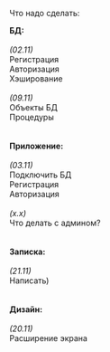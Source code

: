﻿Что надо сделать:

<b>БД:</b><br><br>
<i>(02.11)</i><br>
Регистрация<br>
Авторизация <br>
Хэширование<br>
<br>
<i>(09.11)</i><br>
Объекты БД<br>
Процедуры<br>
<br><br>
<b>Приложение:</b><br><br>
<i>(03.11)</i><br>
Подключить БД <br>
Регистрация<br>
Авторизация <br><br>
<i>(x.x)</i><br>
Что делать с админом?<br>
<br><br>
<b>Записка:</b><br><br>
<i>(21.11)</i><br>
Написать) <br>
<br><br>
<b>Дизайн:</b><br><br>
<i>(20.11)</i><br>
Расширение экрана<br>
